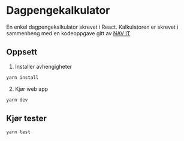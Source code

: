 # Dagpengekalkulator

En enkel dagpengekalkulator skrevet i React. Kalkulatoren er skrevet i sammenheng med en kodeoppgave gitt av [NAV IT](https://www.detsombetyrnoe.no/)

## Oppsett

1. Installer avhengigheter

```bash
yarn install
```

2. Kjør web app

```bash
yarn dev
```

## Kjør tester

```bash
yarn test
```
